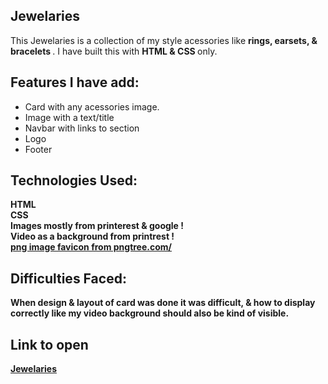 ## Jewelaries
This Jewelaries is a collection of my style acessories like <b> rings, earsets, & bracelets </b>. I have built this with <b> HTML & CSS </b> only. 

## Features I have add:
- Card with any acessories image. 
- Image with a text/title
- Navbar with links to section
- Logo 
- Footer 

## Technologies Used: 
<b> HTML <br>  CSS <br> Images mostly from printerest & google ! <br> Video as a background from printrest ! <br> <a href='https://pngtree.com/freepng/luxury-linear-lotus-flower-beauty-spa-logo-design_7427513.html'>png image favicon from pngtree.com/</a>

## Difficulties Faced:
When design & layout of card was done it was difficult, & how to display correctly like my video background should also be kind of visible.

## Link to open
[Jewelaries](https://madiha-mubeen.github.io/jeweleries/)